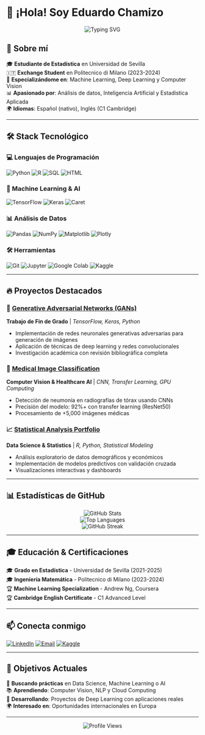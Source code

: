 # 👋 ¡Hola! Soy Eduardo Chamizo

<div align="center">
  <img src="https://readme-typing-svg.herokuapp.com?font=Fira+Code&pause=1000&color=2E9EF7&center=true&vCenter=true&width=435&lines=Statistics+%26+Data+Science+Student;AI+%26+Machine+Learning+Enthusiast;Passionate+about+Deep+Learning" alt="Typing SVG" />
</div>

## 🚀 Sobre mí

🎓 **Estudiante de Estadística** en Universidad de Sevilla  
🇮🇹 **Exchange Student** en Politecnico di Milano (2023-2024)  
🤖 **Especializándome en**: Machine Learning, Deep Learning y Computer Vision  
📊 **Apasionado por**: Análisis de datos, Inteligencia Artificial y Estadística Aplicada  
🌍 **Idiomas**: Español (nativo), Inglés (C1 Cambridge)

---

## 🛠️ Stack Tecnológico

### 💻 Lenguajes de Programación
![Python](https://img.shields.io/badge/Python-3776AB?style=for-the-badge&logo=python&logoColor=white)
![R](https://img.shields.io/badge/R-276DC3?style=for-the-badge&logo=r&logoColor=white)
![SQL](https://img.shields.io/badge/SQL-4479A1?style=for-the-badge&logo=mysql&logoColor=white)
![HTML](https://img.shields.io/badge/HTML5-E34F26?style=for-the-badge&logo=html5&logoColor=white)

### 🤖 Machine Learning & AI
![TensorFlow](https://img.shields.io/badge/TensorFlow-FF6F00?style=for-the-badge&logo=tensorflow&logoColor=white)
![Keras](https://img.shields.io/badge/Keras-D00000?style=for-the-badge&logo=keras&logoColor=white)
![Caret](https://img.shields.io/badge/Caret-007ACC?style=for-the-badge&logo=r&logoColor=white)

### 📊 Análisis de Datos
![Pandas](https://img.shields.io/badge/Pandas-150458?style=for-the-badge&logo=pandas&logoColor=white)
![NumPy](https://img.shields.io/badge/NumPy-013243?style=for-the-badge&logo=numpy&logoColor=white)
![Matplotlib](https://img.shields.io/badge/Matplotlib-11557C?style=for-the-badge&logo=python&logoColor=white)
![Plotly](https://img.shields.io/badge/Plotly-3F4F75?style=for-the-badge&logo=plotly&logoColor=white)

### 🛠️ Herramientas
![Git](https://img.shields.io/badge/Git-F05032?style=for-the-badge&logo=git&logoColor=white)
![Jupyter](https://img.shields.io/badge/Jupyter-F37626?style=for-the-badge&logo=jupyter&logoColor=white)
![Google Colab](https://img.shields.io/badge/Google_Colab-F9AB00?style=for-the-badge&logo=google-colab&logoColor=white)
![Kaggle](https://img.shields.io/badge/Kaggle-20BEFF?style=for-the-badge&logo=kaggle&logoColor=white)

---

## 🔥 Proyectos Destacados

### 🧠 [Generative Adversarial Networks (GANs)](https://github.com/eduardochamizo/gan-implementation)
**Trabajo de Fin de Grado** | *TensorFlow, Keras, Python*
- Implementación de redes neuronales generativas adversarias para generación de imágenes
- Aplicación de técnicas de deep learning y redes convolucionales
- Investigación académica con revisión bibliográfica completa

### 🏥 [Medical Image Classification](https://github.com/eduardochamizo/medical-image-classification)
**Computer Vision & Healthcare AI** | *CNN, Transfer Learning, GPU Computing*
- Detección de neumonía en radiografías de tórax usando CNNs
- Precisión del modelo: 92%+ con transfer learning (ResNet50)
- Procesamiento de +5,000 imágenes médicas

### 📈 [Statistical Analysis Portfolio](https://github.com/eduardochamizo/statistical-analysis)
**Data Science & Statistics** | *R, Python, Statistical Modeling*
- Análisis exploratorio de datos demográficos y económicos
- Implementación de modelos predictivos con validación cruzada
- Visualizaciones interactivas y dashboards

---

## 📊 Estadísticas de GitHub

<div align="center">
  <img src="https://github-readme-stats.vercel.app/api?username=eduardochamizo&show_icons=true&theme=tokyonight&count_private=true" alt="GitHub Stats" />
</div>

<div align="center">
  <img src="https://github-readme-stats.vercel.app/api/top-langs/?username=eduardochamizo&layout=compact&theme=tokyonight" alt="Top Languages" />
</div>

<div align="center">
  <img src="https://github-readme-streak-stats.herokuapp.com/?user=eduardochamizo&theme=tokyonight" alt="GitHub Streak" />
</div>

---

## 🎓 Educación & Certificaciones

🎓 **Grado en Estadística** - Universidad de Sevilla (2021-2025)  
🎓 **Ingeniería Matemática** - Politecnico di Milano (2023-2024)  
🏆 **Machine Learning Specialization** - Andrew Ng, Coursera  
🏆 **Cambridge English Certificate** - C1 Advanced Level  

---

## 📫 Conecta conmigo

[![LinkedIn](https://img.shields.io/badge/LinkedIn-0077B5?style=for-the-badge&logo=linkedin&logoColor=white)](https://linkedin.com/in/eduardo-chamizo-b30b98307)
[![Email](https://img.shields.io/badge/Email-D14836?style=for-the-badge&logo=gmail&logoColor=white)](mailto:eduardochamizofer@gmail.com)
[![Kaggle](https://img.shields.io/badge/Kaggle-20BEFF?style=for-the-badge&logo=kaggle&logoColor=white)](https://kaggle.com/eduardochamizo)

---

## 🌟 Objetivos Actuales

🎯 **Buscando prácticas** en Data Science, Machine Learning o AI  
📚 **Aprendiendo**: Computer Vision, NLP y Cloud Computing  
🚀 **Desarrollando**: Proyectos de Deep Learning con aplicaciones reales  
🌍 **Interesado en**: Oportunidades internacionales en Europa  

---

<div align="center">
  <img src="https://komarev.com/ghpvc/?username=eduardochamizo&color=blueviolet&style=flat-square&label=Profile+Views" alt="Profile Views" />
</div>
